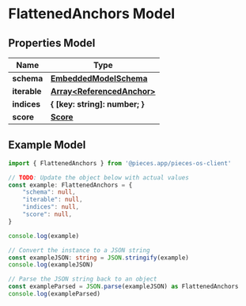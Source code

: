 
# FlattenedAnchors Model


## Properties Model

Name | Type
------------ | -------------
**schema** | [**EmbeddedModelSchema**](EmbeddedModelSchema)
**iterable** | [**Array&lt;ReferencedAnchor&gt;**](ReferencedAnchor)
**indices** | **\{ [key: string]: number; \}**
**score** | [**Score**](Score)

## Example Model

```typescript
import { FlattenedAnchors } from '@pieces.app/pieces-os-client'

// TODO: Update the object below with actual values
const example: FlattenedAnchors = {
    "schema": null,
    "iterable": null,
    "indices": null,
    "score": null,
}

console.log(example)

// Convert the instance to a JSON string
const exampleJSON: string = JSON.stringify(example)
console.log(exampleJSON)

// Parse the JSON string back to an object
const exampleParsed = JSON.parse(exampleJSON) as FlattenedAnchors
console.log(exampleParsed)
```



